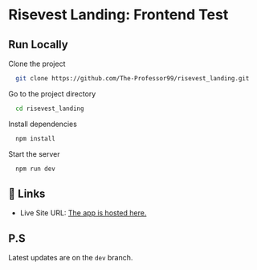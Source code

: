 # Risevest Landing: Frontend Test

## Run Locally

Clone the project

```bash
  git clone https://github.com/The-Professor99/risevest_landing.git
```

Go to the project directory

```bash
  cd risevest_landing
```

Install dependencies

```bash
  npm install
```

Start the server

```bash
  npm run dev
```

## 🔗 Links

- Live Site URL: [The app is hosted here.](https://risevest-frontend.netlify.app/)

## P.S

Latest updates are on the `dev` branch.
